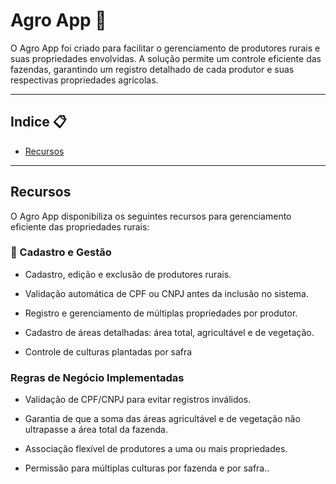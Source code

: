 <h1>Agro App 🍃</h1>

O Agro App foi criado para facilitar o gerenciamento de produtores rurais e suas propriedades envolvidas. A solução permite um controle eficiente das fazendas, 
garantindo um registro detalhado de cada produtor e suas respectivas propriedades agrícolas.

<hr>

<div>
  <h2>Indice 📋</h2>

  <ul>
    <li>
      <p>
        <a href="#recursos">Recursos</a>
      </p>
    </li>
  </ul>
</div>

  <hr>

<div>
  <h2>Recursos</h2>
  <a href="#recursos"></a>
  <p>O Agro App disponibiliza os seguintes recursos para gerenciamento eficiente das propriedades rurais:</p>
  <h3>📌 Cadastro e Gestão</h3>
  <ul>
    <li>
      <p>Cadastro, edição e exclusão de produtores rurais.</p>
    </li>
    <li>
      <p>Validação automática de CPF ou CNPJ antes da inclusão no sistema.</p>
    </li>
    <li>
      <p>Registro e gerenciamento de múltiplas propriedades por produtor.</p>
    </li>
    <li>
      <p>Cadastro de áreas detalhadas: área total, agricultável e de vegetação.</p>
    </li>
    <li>
      <p>Controle de culturas plantadas por safra</p>
    </li>
  </ul>

  <h3>Regras de Negócio Implementadas</h3>
  <ul>
    <li>
      <p>Validação de CPF/CNPJ para evitar registros inválidos.</p>
    </li>
    <li>
      <p>Garantia de que a soma das áreas agricultável e de vegetação não ultrapasse a área total da fazenda.</p>
    </li>
    <li>
      <p>Associação flexível de produtores a uma ou mais propriedades.</p>
    </li>
    <li>
      <p>Permissão para múltiplas culturas por fazenda e por safra..</p>
    </li>
  </ul>
</div>
